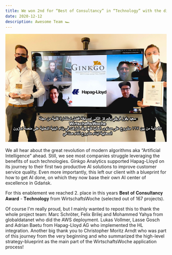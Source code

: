 ```yaml
---
title: We won 2nd for “Best of Consultancy” in “Technology” with the distinguished publication WirtschaftsWoche.
date: 2020-12-12
description: Awesome Team 🏎
---
```


![WirtschaftsWoche](./WirtschaftsWoche.png)

We all hear about the great revolution of modern algorithms aka “Artificial Intelligence” ahead. Still, we see most companies struggle leveraging the benefits of such technologies. Ginkgo Analytics supported Hapag-Lloyd on its journey to their first two productive AI solutions to improve customer service quality. Even more importantly, this left our client with a blueprint for how to get AI done, on which they now base their own AI center of excellence in Gdańsk.

For this enablement we reached 2. place in this years 𝐁𝐞𝐬𝐭 𝐨𝐟 𝐂𝐨𝐧𝐬𝐮𝐥𝐭𝐚𝐧𝐜𝐲 𝐀𝐰𝐚𝐫𝐝 - 𝐓𝐞𝐜𝐡𝐧𝐨𝐥𝐨𝐠𝐲 from WirtschaftsWoche (selected out of 167 projects).

Of course I'm really proud, but I mainly wanted to repost this to thank the whole project team: Marc Schröter, Felix Brilej and Mohammed Yahya from globaldatanet who did the AWS deployment. Lukas Vollmer, Lasse Gosch and Adrian Baetu from Hapag-Lloyd AG who implemented the HL integration.
Another big thank you to Christopher Moritz Arndt who was part of this journey from the very beginning and who summarized the high-level strategy-blueprint as the main part of the WirtschaftsWoche application process!
